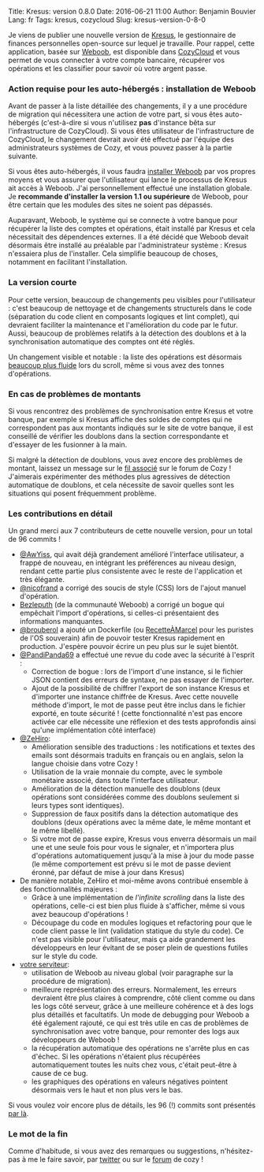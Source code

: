 Title: Kresus: version 0.8.0
Date: 2016-06-21 11:00
Author: Benjamin Bouvier
Lang: fr
Tags: kresus, cozycloud
Slug: kresus-version-0-8-0

Je viens de publier une nouvelle version de
[Kresus](https://github.com/bnjbvr/kresus/), le gestionnaire de finances
personnelles open-source sur lequel je travaille. Pour rappel, cette
application, basée sur [Weboob](http://weboob.org/), est disponible dans
[CozyCloud](https://cozy.io/en/) et vous permet de vous connecter à votre
compte bancaire, récupérer vos opérations et les classifier pour savoir où
votre argent passe.

### Action requise pour les auto-hébergés : installation de Weboob

Avant de passer à la liste détaillée des changements, il y a une procédure de
migration qui nécessitera une action de votre part, si vous êtes auto-hébergés
(c'est-à-dire si vous n'utilisez **pas** d'instance bêta sur l'infrastructure
de CozyCloud). Si vous êtes utilisateur de l'infrastructure de CozyCloud, le
changement devrait avoir été effectué par l'équipe des administrateurs systèmes
de Cozy, et vous pouvez passer à la partie suivante.

Si vous êtes auto-hébergés, il vous faudra [installer
Weboob](http://weboob.org/install) par vos propres moyens et vous assurer que
l'utilisateur qui lance le processus de Kresus ait accès à Weboob. J'ai
personnellement effectué une installation globale. Je **recommande d'installer
la version 1.1 ou supérieure** de Weboob, pour être certain que les modules des
sites ne soient pas dépassés.

Auparavant, Weboob, le système qui se connecte à votre banque pour récupérer la
liste des comptes et opérations, était installé par Kresus et cela nécessitait
des dépendences externes. Il a été décidé que Weboob devait désormais être
installé au préalable par l'administrateur système : Kresus n'essaiera plus de
l'installer. Cela simplifie beaucoup de choses, notamment en facilitant
l'installation.

### La version courte

Pour cette version, beaucoup de changements peu visibles pour l'utilisateur :
c'est beaucoup de nettoyage et de changements structurels dans le code
(séparation du code client en composants logiques et lint complet), qui
devraient faciliter la maintenance et l'amélioration du code par le futur.
Aussi, beaucoup de problèmes relatifs à la détection des doublons et à la
synchronisation automatique des comptes ont été réglés.

Un changement visible et notable : la liste des opérations est désormais
[beaucoup plus fluide](https://twitter.com/bnjbvr/status/730309653943492612)
lors du scroll, même si vous avez des tonnes d'opérations.

### En cas de problèmes de montants

Si vous rencontrez des problèmes de synchronisation entre Kresus et votre
banque, par exemple si Kresus affiche des soldes de comptes qui ne
correspondent pas aux montants indiqués sur le site de votre banque, il est
conseillé de vérifier les doublons dans la section correspondante et d'essayer
de les fusionner à la main.

Si malgré la détection de doublons, vous avez encore des problèmes de montant,
laissez un message sur le [fil associé](https://forum.cozy.io/t/app-kresus/224)
sur le forum de Cozy ! J'aimerais expérimenter des méthodes plus agressives de
détection automatique de doublons, et cela nécessite de savoir quelles sont les
situations qui posent fréquemment problème.

### Les contributions en détail

Un grand merci aux 7 contributeurs de cette nouvelle version, pour un total de
96 commits !

- [@AwYiss](https://github.com/AwYiss), qui avait déjà grandement amélioré
  l'interface utilisateur, a frappé de nouveau, en intégrant les préférences au
  niveau design, rendant cette partie plus consistente avec le reste de
  l'application et très élégante.
- [@nicofrand](https://github.com/nicofrand) a corrigé des soucis de style
  (CSS) lors de l'ajout manuel d'opération.
- [Bezleputh](https://www.openhub.net/accounts/Bezleputh) (de la communauté
  Weboob) a corrigé un bogue qui empêchait l'import d'opérations, si celles-ci
  présentaient des informations manquantes.
- [@brouberol](https://github.com/brouberol) a ajouté un Dockerfile (ou
  [RecetteÀMarcel](https://github.com/brouberol/marcel) pour les puristes de l'OS
  souverain) afin de pouvoir tester Kresus rapidement en production. J'espère
  pouvoir écrire un peu plus sur le sujet bientôt.
- [@PandiPanda69](https://github.com/PandiPanda69) a effectué une revue du code
  avec la sécurité à l'esprit :
    - Correction de bogue : lors de l'import d'une instance, si le fichier JSON
      contient des erreurs de syntaxe, ne pas essayer de l'importer.
    - Ajout de la possibilité de chiffrer l'export de son instance Kresus et
      d'importer une instance chiffrée de Kresus. Avec cette nouvelle méthode
      d'import, le mot de passe peut être inclus dans le fichier exporté, en
      toute sécurité ! (cette fonctionnalité n'est pas encore activée car elle
      nécessite une réflexion et des tests approfondis ainsi qu'une
      implémentation côté interface)
- [@ZeHiro](https://github.com/ZeHiro):
    - Amélioration sensible des traductions : les notifications et textes des
      emails sont désormais traduits en français ou en anglais, selon la langue
      choisie dans votre Cozy !
    - Utilisation de la vraie monnaie du compte, avec le symbole monétaire
      associé, dans toute l'interface utilisateur.
    - Amélioration de la détection manuelle des doublons (deux opérations sont
      considérées comme des doublons seulement si leurs types sont identiques).
    - Suppression de faux positifs dans la détection automatique des doublons
      (deux opérations avec la même date, le même montant et le même libellé).
    - Si votre mot de passe expire, Kresus vous enverra désormais un mail une
      et une seule fois pour vous le signaler, et n'importera plus d'opérations
      automatiquement jusqu'à la mise à jour du mode passe (le même comportement
      est prévu si le mot de passe devient éronné, par défaut de mise à jour dans
      Kresus)
- De manière notable, ZeHiro et moi-même avons contribué ensemble à des
  fonctionnalités majeures :
    - Grâce à une implémentation de *l'infinite scrolling* dans la
      liste des opérations, celle-ci est bien plus fluide à s'afficher, même si
      vous avez beaucoup d'opérations !
    - Découpage du code en modules logiques et refactoring pour que le code
      client passe le lint (validation statique du style du code). Ce n'est pas
      visible pour l'utilisateur, mais ça aide grandement les développeurs en
      leur évitant de se poser plein de questions futiles sur le style du code.
- [votre serviteur](https://github.com/bnjbvr):
    - utilisation de Weboob au niveau global (voir paragraphe sur la procédure
      de migration).
    - meilleure représentation des erreurs. Normalement, les erreurs devraient
      être plus claires à comprendre, côté client comme ou dans les logs côté
      serveur, grâce à une meilleure cohérence et à des logs plus détaillés et
      facultatifs. Un mode de debugging pour Weboob a été également rajouté, ce
      qui est très utile en cas de problèmes de synchronisation avec votre
      banque, pour remonter des logs aux développeurs de Weboob !
    - la récupération automatique des opérations ne s'arrête plus en cas
      d'échec. Si les opérations n'étaient plus récupérées automatiquement
      toutes les nuits chez vous, c'était peut-être à cause de ce bug.
    - les graphiques des opérations en valeurs négatives pointent désormais
      vers le haut et non plus vers le bas.

Si vous voulez voir encore plus de détails, les 96 (!) commits sont présentés [par
là](https://github.com/bnjbvr/kresus/compare/19312b5c081404eda3d1d23bea410cfb04b103da...6fb93ab3a45ccbb3afcd8ccc62b737fe63c4d395).

### Le mot de la fin

Comme d'habitude, si vous avez des remarques ou suggestions,
n'hésitez-pas à me le faire savoir, par
[twitter](https://twitter.com/bnjbvr/) ou sur le
[forum](https://forum.cozy.io/t/app-kresus/224) de cozy !

